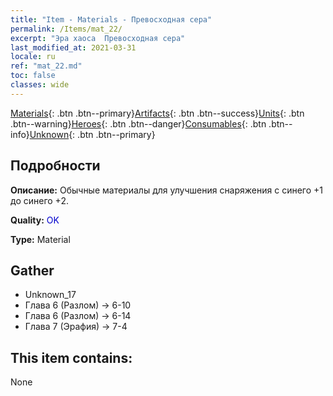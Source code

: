 ```yaml
---
title: "Item - Materials - Превосходная сера"
permalink: /Items/mat_22/
excerpt: "Эра хаоса  Превосходная сера"
last_modified_at: 2021-03-31
locale: ru
ref: "mat_22.md"
toc: false
classes: wide
---
```

 [Materials](/ru/Items/){: .btn .btn--primary}[Artifacts](/ru/Items/Artifacts/){: .btn .btn--success}[Units](/ru/Items/Units/){: .btn .btn--warning}[Heroes](/ru/Items/Heroes/){: .btn .btn--danger}[Consumables](/ru/Items/Consumables/){: .btn .btn--info}[Unknown](/ru/Items/Unknown/){: .btn .btn--primary}

## Подробности
 **Описание:** Обычные материалы для улучшения снаряжения c синего +1 до синего +2.

 **Quality:** <span style="color: #0000CD">OK</span>

 **Type:** Material

## Gather

*    Unknown_17 
*    Глава 6 (Разлом) -> 6-10 
*    Глава 6 (Разлом) -> 6-14 
*    Глава 7 (Эрафия) -> 7-4 

## This item contains:

  None

